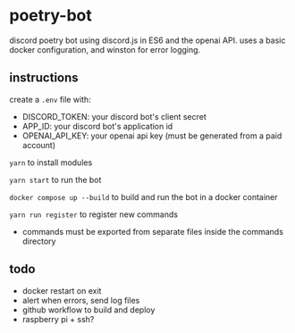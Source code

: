 # poetry-bot
discord poetry bot using discord.js in ES6 and the openai API.
uses a basic docker configuration, and winston for error logging.

## instructions

create a  `.env` file with: 
- DISCORD_TOKEN: your discord bot's client secret
- APP_ID: your discord bot's application id
- OPENAI_API_KEY: your openai api key (must be generated from a paid account)

`yarn` to install modules

`yarn start` to run the bot

`docker compose up --build` to build and run the bot in a docker container

`yarn run register` to register new commands
- commands must be exported from separate files inside the commands directory

## todo
- docker restart on exit
- alert when errors, send log files
- github workflow to build and deploy
- raspberry pi + ssh?

